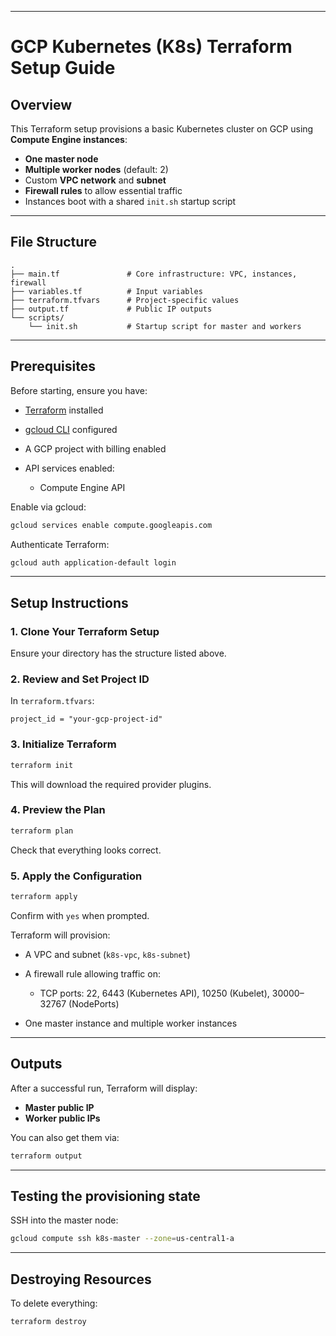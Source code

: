 
---

# GCP Kubernetes (K8s) Terraform Setup Guide

## Overview

This Terraform setup provisions a basic Kubernetes cluster on GCP using **Compute Engine instances**:

* **One master node**
* **Multiple worker nodes** (default: 2)
* Custom **VPC network** and **subnet**
* **Firewall rules** to allow essential traffic
* Instances boot with a shared `init.sh` startup script

---

## File Structure

```
.
├── main.tf               # Core infrastructure: VPC, instances, firewall
├── variables.tf          # Input variables
├── terraform.tfvars      # Project-specific values
├── output.tf             # Public IP outputs
└── scripts/
    └── init.sh           # Startup script for master and workers
```

---

## Prerequisites

Before starting, ensure you have:

* [Terraform](https://developer.hashicorp.com/terraform/downloads) installed
* [gcloud CLI](https://cloud.google.com/sdk/docs/install) configured
* A GCP project with billing enabled
* API services enabled:

  * Compute Engine API

Enable via gcloud:

```bash
gcloud services enable compute.googleapis.com
```

Authenticate Terraform:

```bash
gcloud auth application-default login
```

---

## Setup Instructions

### 1. **Clone Your Terraform Setup**

Ensure your directory has the structure listed above.

### 2. **Review and Set Project ID**

In `terraform.tfvars`:

```hcl
project_id = "your-gcp-project-id"
```

### 3. **Initialize Terraform**

```bash
terraform init
```

This will download the required provider plugins.

### 4. **Preview the Plan**

```bash
terraform plan
```

Check that everything looks correct.

### 5. **Apply the Configuration**

```bash
terraform apply
```

Confirm with `yes` when prompted.

Terraform will provision:

* A VPC and subnet (`k8s-vpc`, `k8s-subnet`)
* A firewall rule allowing traffic on:

  * TCP ports: 22, 6443 (Kubernetes API), 10250 (Kubelet), 30000–32767 (NodePorts)
* One master instance and multiple worker instances

---

## Outputs

After a successful run, Terraform will display:

* **Master public IP**
* **Worker public IPs**

You can also get them via:

```bash
terraform output
```

---

## Testing the provisioning state

SSH into the master node:

```bash
gcloud compute ssh k8s-master --zone=us-central1-a
```

---

## Destroying Resources

To delete everything:

```bash
terraform destroy
```

